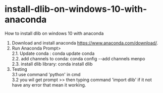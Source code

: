 # install-dlib-on-windows-10-with-anaconda
How to install dlib on windows 10 with anaconda
1. Download and install anaconda https://www.anaconda.com/download/.
2. Run Anaconda Prompt><br>
  2.1. Update conda : conda update conda<br>
  2.2. add channels to conda: conda config --add channels menpo<br>
  2.3. install dlib library: conda install dlib<br>
3. Testing<br>
  3.1 use command 'python' in cmd<br>
  3.2 you wil get prompt >> then typing command 'import dlib' if it not have any error that mean it working.

